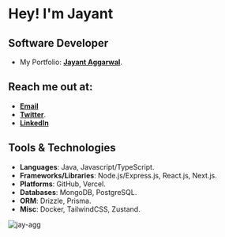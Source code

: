 # Hey! I'm Jayant 

## Software Developer

- My Portfolio: [**Jayant Aggarwal**](https://jayantaggarwal.vercel.app/).

## Reach me out at:

- [**Email**](mailto:jayantaggarwal021@gmail.com)
- [**Twitter**](https://x.com/jayantftx).
- [**LinkedIn**](https://linkedin.com/jayant-aggarwal)


## Tools & Technologies

- **Languages**: Java, Javascript/TypeScript.
- **Frameworks/Libraries**: Node.js/Express.js, React.js, Next.js. 
- **Platforms**: GitHub, Vercel.
- **Databases**: MongoDB, PostgreSQL.
- **ORM**: Drizzle, Prisma.
- **Misc**: Docker, TailwindCSS, Zustand.



<p><img align="center" src="https://github-readme-streak-stats.herokuapp.com/?user=jay-agg&" alt="jay-agg" /></p>
